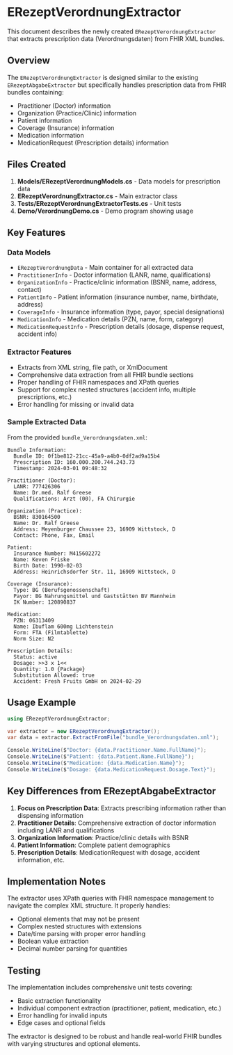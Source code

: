 # ERezeptVerordnungExtractor

This document describes the newly created `ERezeptVerordnungExtractor` that extracts prescription data (Verordnungsdaten) from FHIR XML bundles.

## Overview

The `ERezeptVerordnungExtractor` is designed similar to the existing `ERezeptAbgabeExtractor` but specifically handles prescription data from FHIR bundles containing:

- Practitioner (Doctor) information
- Organization (Practice/Clinic) information
- Patient information
- Coverage (Insurance) information
- Medication information
- MedicationRequest (Prescription details) information

## Files Created

1. **Models/ERezeptVerordnungModels.cs** - Data models for prescription data
2. **ERezeptVerordnungExtractor.cs** - Main extractor class
3. **Tests/ERezeptVerordnungExtractorTests.cs** - Unit tests
4. **Demo/VerordnungDemo.cs** - Demo program showing usage

## Key Features

### Data Models
- `ERezeptVerordnungData` - Main container for all extracted data
- `PractitionerInfo` - Doctor information (LANR, name, qualifications)
- `OrganizationInfo` - Practice/clinic information (BSNR, name, address, contact)
- `PatientInfo` - Patient information (insurance number, name, birthdate, address)
- `CoverageInfo` - Insurance information (type, payor, special designations)
- `MedicationInfo` - Medication details (PZN, name, form, category)
- `MedicationRequestInfo` - Prescription details (dosage, dispense request, accident info)

### Extractor Features
- Extracts from XML string, file path, or XmlDocument
- Comprehensive data extraction from all FHIR bundle sections
- Proper handling of FHIR namespaces and XPath queries
- Support for complex nested structures (accident info, multiple prescriptions, etc.)
- Error handling for missing or invalid data

### Sample Extracted Data

From the provided `bundle_Verordnungsdaten.xml`:

```
Bundle Information:
  Bundle ID: 0f1be812-21cc-45a9-a4b0-0df2ad9a15b4
  Prescription ID: 160.000.200.744.243.73
  Timestamp: 2024-03-01 09:48:32

Practitioner (Doctor):
  LANR: 777426306
  Name: Dr.med. Ralf Greese
  Qualifications: Arzt (00), FA Chirurgie

Organization (Practice):
  BSNR: 830164500
  Name: Dr. Ralf Greese
  Address: Meyenburger Chaussee 23, 16909 Wittstock, D
  Contact: Phone, Fax, Email

Patient:
  Insurance Number: M415602272
  Name: Keven Friske
  Birth Date: 1990-02-03
  Address: Heinrichsdorfer Str. 11, 16909 Wittstock, D

Coverage (Insurance):
  Type: BG (Berufsgenossenschaft)
  Payor: BG Nahrungsmittel und Gaststätten BV Mannheim
  IK Number: 120890837

Medication:
  PZN: 06313409
  Name: Ibuflam 600mg Lichtenstein
  Form: FTA (Filmtablette)
  Norm Size: N2

Prescription Details:
  Status: active
  Dosage: >>3 x 1<<
  Quantity: 1.0 {Package}
  Substitution Allowed: true
  Accident: Fresh Fruits GmbH on 2024-02-29
```

## Usage Example

```csharp
using ERezeptVerordnungExtractor;

var extractor = new ERezeptVerordnungExtractor();
var data = extractor.ExtractFromFile("bundle_Verordnungsdaten.xml");

Console.WriteLine($"Doctor: {data.Practitioner.Name.FullName}");
Console.WriteLine($"Patient: {data.Patient.Name.FullName}");
Console.WriteLine($"Medication: {data.Medication.Name}");
Console.WriteLine($"Dosage: {data.MedicationRequest.Dosage.Text}");
```

## Key Differences from ERezeptAbgabeExtractor

1. **Focus on Prescription Data**: Extracts prescribing information rather than dispensing information
2. **Practitioner Details**: Comprehensive extraction of doctor information including LANR and qualifications
3. **Organization Information**: Practice/clinic details with BSNR
4. **Patient Information**: Complete patient demographics
5. **Prescription Details**: MedicationRequest with dosage, accident information, etc.

## Implementation Notes

The extractor uses XPath queries with FHIR namespace management to navigate the complex XML structure. It properly handles:

- Optional elements that may not be present
- Complex nested structures with extensions
- Date/time parsing with proper error handling
- Boolean value extraction
- Decimal number parsing for quantities

## Testing

The implementation includes comprehensive unit tests covering:
- Basic extraction functionality
- Individual component extraction (practitioner, patient, medication, etc.)
- Error handling for invalid inputs
- Edge cases and optional fields

The extractor is designed to be robust and handle real-world FHIR bundles with varying structures and optional elements.
